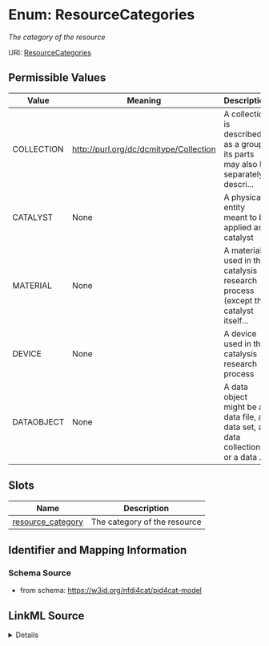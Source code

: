 # Enum: ResourceCategories




_The category of the resource_



URI: [ResourceCategories](ResourceCategories.md)

## Permissible Values

| Value | Meaning | Description |
| --- | --- | --- |
| COLLECTION | http://purl.org/dc/dcmitype/Collection | A collection is described as a group; its parts may also be separately descri... |
| CATALYST | None | A physical entity meant to be applied as catalyst |
| MATERIAL | None | A material used in the catalysis research process (except the catalyst itself... |
| DEVICE | None | A device used in the catalysis research process |
| DATAOBJECT | None | A data object might be a data file, a data set, a data collection, or a data ... |




## Slots

| Name | Description |
| ---  | --- |
| [resource_category](resource_category.md) | The category of the resource |






## Identifier and Mapping Information







### Schema Source


* from schema: https://w3id.org/nfdi4cat/pid4cat-model




## LinkML Source

<details>
```yaml
name: ResourceCategories
description: The category of the resource
from_schema: https://w3id.org/nfdi4cat/pid4cat-model
rank: 1000
permissible_values:
  COLLECTION:
    text: COLLECTION
    description: A collection is described as a group; its parts may also be separately
      described.
    meaning: http://purl.org/dc/dcmitype/Collection
  CATALYST:
    text: CATALYST
    description: A physical entity meant to be applied as catalyst.
    todos:
    - map this to an ontology
  MATERIAL:
    text: MATERIAL
    description: A material used in the catalysis research process (except the catalyst
      itself).
    todos:
    - map this to an ontology
  DEVICE:
    text: DEVICE
    description: A device used in the catalysis research process.
    todos:
    - map this to an ontology
  DATAOBJECT:
    text: DATAOBJECT
    description: A data object might be a data file, a data set, a data collection,
      or a data service.
    todos:
    - map this to an ontology

```
</details>
